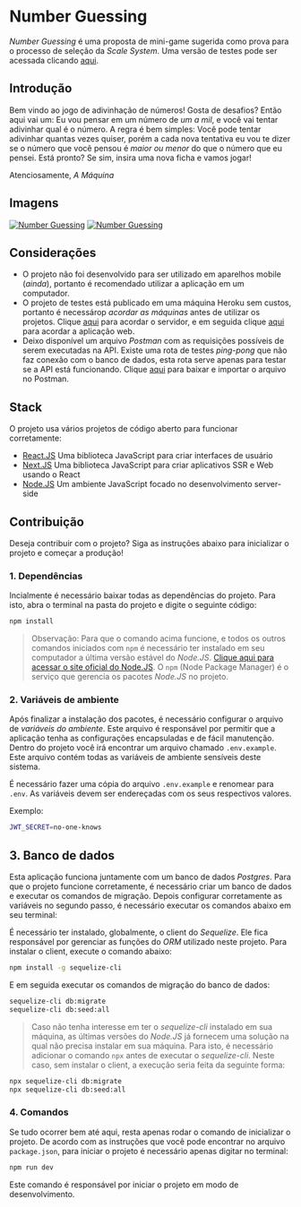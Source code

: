 # Number Guessing

*Number Guessing* é uma proposta de mini-game sugerida como prova para o processo de seleção da *Scale System*. Uma versão de testes pode ser acessada clicando [aqui](https://nextjs-guessing-number.herokuapp.com/).

## Introdução

Bem vindo ao jogo de adivinhação de números! Gosta de desafios? Então aqui vai um: Eu vou pensar em um número de *um a mil*, e você vai tentar adivinhar qual é o número. A regra é bem simples: Você pode tentar adivinhar quantas vezes quiser, porém a cada nova tentativa eu vou te dizer se o número que você pensou é *maior ou menor* do que o número que eu pensei. Está pronto? Se sim, insira uma nova ficha e vamos jogar!

Atenciosamente,
*A Máquina*

## Imagens

[![Number Guessing](https://imgur.com/6XIKMd6.png)](https://imgur.com/a/KNTa5Rq)
[![Number Guessing](https://i.imgur.com/FJ1pRTD.png)](https://imgur.com/a/KNTa5Rq)

## Considerações

* O projeto não foi desenvolvido para ser utilizado em aparelhos mobile (*ainda*), portanto é recomendado utilizar a aplicação em um computador.
* O projeto de testes está publicado em uma máquina Heroku sem custos, portanto é necessárop *acordar as máquinas* antes de utilizar os projetos. Clique [aqui](https://nodejs-guessing-number.herokuapp.com/) para acordar o servidor, e em seguida clique [aqui](https://nextjs-guessing-number.herokuapp.com/) para acordar a aplicação web.
* Deixo disponível um arquivo *Postman* com as requisições possíveis de serem executadas na API. Existe uma rota de testes *ping-pong* que não faz conexão com o banco de dados, esta rota serve apenas para testar se a API está funcionando. Clique [aqui](https://www.getpostman.com/collections/dae0a6ec4c42b7b6a940) para baixar e importar o arquivo no Postman.

## Stack

O projeto usa vários projetos de código aberto para funcionar corretamente:

* [React.JS](https://reactjs.org/) Uma biblioteca JavaScript para criar interfaces de usuário
* [Next.JS](https://nextjs.org/) Uma biblioteca JavaScript para criar aplicativos SSR e Web usando o React
* [Node.JS](https://nodejs.org/) Um ambiente JavaScript focado no desenvolvimento server-side

## Contribuição

Deseja contribuir com o projeto? Siga as instruções abaixo para inicializar o projeto e começar a produção!

### 1. Dependências

Incialmente é necessário baixar todas as dependências do projeto. Para isto, abra o terminal na pasta do projeto e digite o seguinte código:

```sh
npm install
```

> Observação: Para que o comando acima funcione, e todos os outros comandos iniciados com `npm` é necessário ter instalado em seu computador a última versão estável do *Node.JS*. [Clique aqui para acessar o site oficial do Node.JS](https://nodejs.org/). O `npm` (Node Package Manager) é o serviço que gerencia os pacotes *Node.JS* no projeto.

### 2. Variáveis de ambiente

Após finalizar a instalação dos pacotes, é necessário configurar o arquivo de *variáveis do ambiente*. Este arquivo é responsável por permitir que a aplicação tenha as configurações encapsuladas e de fácil manutenção. Dentro do projeto você irá encontrar um arquivo chamado `.env.example`. Este arquivo contém todas as variáveis de ambiente sensíveis deste sistema.

É necessário fazer uma cópia do arquivo `.env.example` e renomear para `.env`. As variáveis devem ser endereçadas com os seus respectivos valores.

Exemplo:

```sh
JWT_SECRET=no-one-knows
```

## 3. Banco de dados

Esta aplicação funciona juntamente com um banco de dados *Postgres*. Para que o projeto funcione corretamente, é necessário criar um banco de dados e executar os comandos de migração. Depois configurar corretamente as variáveis no segundo passo, é necessário executar os comandos abaixo em seu terminal:

É necessário ter instalado, globalmente, o client do *Sequelize*. Ele fica responsável por gerenciar as funções do *ORM* utilizado neste projeto. Para instalar o client, execute o comando abaixo:

```sh
npm install -g sequelize-cli
```

E em seguida executar os comandos de migração do banco de dados:

```sh
sequelize-cli db:migrate
sequelize-cli db:seed:all
```

> Caso não tenha interesse em ter o *sequelize-cli* instalado em sua máquina, as últimas versões do *Node.JS* já fornecem uma solução na qual não precisa instalar em sua máquina. Para isto, é necessário adicionar o comando `npx` antes de executar o *sequelize-cli*. Neste caso, sem instalar o client, a execução seria feita da seguinte forma:

```sh
npx sequelize-cli db:migrate
npx sequelize-cli db:seed:all
```

### 4. Comandos

Se tudo ocorrer bem até aqui, resta apenas rodar o comando de inicializar o projeto. De acordo com as instruções que você pode encontrar no arquivo `package.json`, para iniciar o projeto é necessário apenas digitar no terminal:

```sh
npm run dev
```

Este comando é responsável por iniciar o projeto em modo de desenvolvimento.
